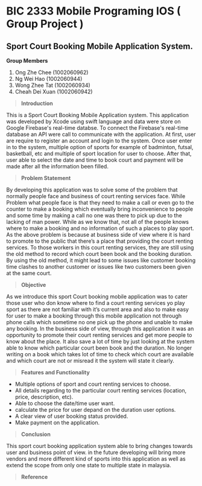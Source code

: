
# BIC 2333 Mobile Programing IOS ( Group Project )

## Sport Court Booking Mobile Application System.

**Group Members**
1) Ong Zhe Chee (1002060962)
2) Ng Wei Hao (1002060944)
3) Wong Zhee Tat (1002060934)
4) Cheah Dei Xuan (1002060942)

> **Introduction**

This is a Sport Court Booking Mobile Application system. This application was developed by Xcode using swift language and data were store on Google Firebase's real-time databse. To connect the Firebase's real-time database an API were call to communicate with the application. At first, user are require to register an account and login to the system. Once user enter in to the system, multiple option of sports for example of badminton, futsal, basketball, etc and multiple of sport location for user to choose. After that, user able to select the date and time to book court and payment will be made after all the information been filled.

> **Problem Statement**

By developing this application was to solve some of the problem that normally people face and business of court renting services face. While Problem what people face is that they need to make a call or even go to the counter to make a booking which eventually bring inconvenience to people and some time by making a call no one was there to pick up due to the lacking of man power. While as we know that, not all of the people knows where to make a booking and no information of such a places to play sport. As the above problem is because at business side of view where it is hard to promote to the public that there’s a place that providing the court renting services. To those workers in this court renting services, they are still using the old method to record which court been book and the booking duration. By using the old method, it might lead to some issues like customer booking time clashes to another customer or issues like two customers been given at the same court.

> **Objective**

As we introduce this sport Court booking mobile application was to cater those user who don know where to find a court renting services yo play sport as there are not familiar with it’s current area and also to make easy for user to make a booking through this mobile application not through phone calls which sometime no one pick up the phone and unable to make any booking. In the business side of view, through this application it was an opportunity to promote their court renting services and get more people to know about the place. It also save a lot of time by just looking at the system able to know which particular court been book and the duration. No longer writing on a book which takes lot of time to check which court are available and which court are not or misread it the system will state it clearly.

> **Features and Functionality**

- Multiple options of sport and court renting services to choose.
- All details regarding to the particular court renting services (location, price, description, etc).
- Able to choose the date/time user want.
- calculate the price for user depand on the duration user options.
- A clear view of user booking status provided.
- Make payment on the application.

> **Conclusion**

This sport court booking application system able to bring changes towards user and business point of view. in the future developing will bring more vendors and more different kind of sports into this application as well as extend the scope from only one state to multiple state in malaysia.

> **Reference**


